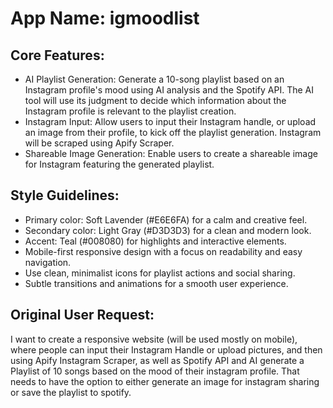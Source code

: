 # **App Name**: igmoodlist

## Core Features:

- AI Playlist Generation: Generate a 10-song playlist based on an Instagram profile's mood using AI analysis and the Spotify API. The AI tool will use its judgment to decide which information about the Instagram profile is relevant to the playlist creation.
- Instagram Input: Allow users to input their Instagram handle, or upload an image from their profile, to kick off the playlist generation. Instagram will be scraped using Apify Scraper.
- Shareable Image Generation: Enable users to create a shareable image for Instagram featuring the generated playlist.

## Style Guidelines:

- Primary color: Soft Lavender (#E6E6FA) for a calm and creative feel.
- Secondary color: Light Gray (#D3D3D3) for a clean and modern look.
- Accent: Teal (#008080) for highlights and interactive elements.
- Mobile-first responsive design with a focus on readability and easy navigation.
- Use clean, minimalist icons for playlist actions and social sharing.
- Subtle transitions and animations for a smooth user experience.

## Original User Request:
I want to create a responsive website (will be used mostly on mobile), where people can input their Instagram Handle or upload pictures, and then using Apify Instagram Scraper, as well as Spotify API and AI generate a Playlist of 10 songs based on the mood of their instagram profile. That needs to have the option to either generate an image for instagram sharing or save the playlist to spotify.
  